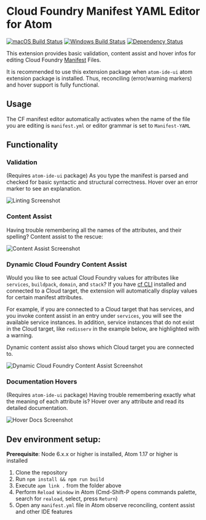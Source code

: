 # Cloud Foundry Manifest YAML Editor for Atom
[![macOS Build Status](https://travis-ci.org/spring-projects/atom-cf-manifest-yaml.svg?branch=master)](https://travis-ci.org/spring-projects/atom-cf-manifest-yaml) [![Windows Build Status](https://ci.appveyor.com/api/projects/status/1jvknxt9jhykgrxo?svg=true)](https://ci.appveyor.com/project/spring-projects/atom-cf-manifest-yaml/branch/master) [![Dependency Status](https://david-dm.org/spring-projects/atom-cf-manifest-yaml.svg)](https://david-dm.org/spring-projects/atom-cf-manifest-yaml)

This extension provides basic validation, content assist and hover infos
for editing Cloud Foundry [Manifest](https://docs.cloudfoundry.org/devguide/deploy-apps/manifest.html) Files.

It is recommended to use this extension package when `atom-ide-ui` atom extension package is installed. Thus, reconciling (error/warning markers) and hover support is fully functional. 

## Usage

The CF manifest editor automatically activates when the name of the file you are editing is `manifest.yml` or editor grammar is set to `Manifest-YAML`

## Functionality

### Validation

(Requires `atom-ide-ui` package) As you type the manifest is parsed and checked for basic syntactic and structural correctness. Hover over
an error marker to see an explanation.

![Linting Screenshot][linting]

### Content Assist

Having trouble remembering all the names of the attributes, and their spelling? Content assist to the
rescue:

![Content Assist Screenshot][ca]

### Dynamic Cloud Foundry Content Assist

Would you like to see actual Cloud Foundry values for attributes like `services`, `buildpack`, `domain`, and `stack`? If you have [cf CLI](https://docs.cloudfoundry.org/cf-cli/) installed and connected to a Cloud target, the extension will automatically display values for certain manifest attributes.

For example, if you are connected to a Cloud target that has services, and you invoke content assist in an entry under `services`, you will see the available service instances. In addition, service instances that do not exist in the Cloud target, like `redisserv` in the example below, are highlighted with a warning.

Dynamic content assist also shows which Cloud target you are connected to.

![Dynamic Cloud Foundry Content Assist Screenshot][dcfca]

### Documentation Hovers

(Requires `atom-ide-ui` package) Having trouble remembering exactly what the meaning of each attribute is? Hover over any attribute and 
read its detailed documentation.

![Hover Docs Screenshot][hovers]

## Dev environment setup:
**Prerequisite**: Node 6.x.x or higher is installed, Atom 1.17 or higher is installed
1. Clone the repository
2. Run `npm install && npm run build`
3. Execute `apm link .` from the folder above
5. Perform `Reload Window` in Atom (Cmd-Shift-P opens commands palette, search for `reaload`, select, press `Return`)
6. Open any `manifest.yml` file in Atom observe reconciling, content assist and other IDE features

[linting]: https://raw.githubusercontent.com/spring-projects/sts4/af715bad53bd6cf30a10a2dc6d34bfcc17968382/atom-extensions/atom-cf-manifest-yaml/readme-imgs/linting.png
[ca]: https://raw.githubusercontent.com/spring-projects/sts4/af715bad53bd6cf30a10a2dc6d34bfcc17968382/atom-extensions/atom-cf-manifest-yaml/readme-imgs/content-assist.png
[dcfca]: https://raw.githubusercontent.com/spring-projects/sts4/af715bad53bd6cf30a10a2dc6d34bfcc17968382/atom-extensions/atom-cf-manifest-yaml/readme-imgs/cf-dynamic-content-assist.png
[hovers]: https://raw.githubusercontent.com/spring-projects/sts4/af715bad53bd6cf30a10a2dc6d34bfcc17968382/atom-extensions/atom-cf-manifest-yaml/readme-imgs/hovers.png

